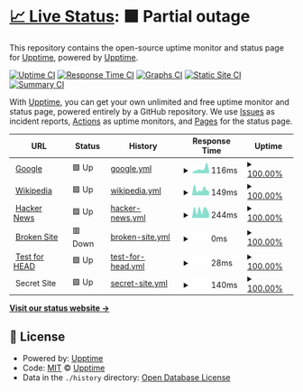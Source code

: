 # [📈 Live Status](https://luandevpro.github.io/status): <!--live status--> **🟧 Partial outage**

This repository contains the open-source uptime monitor and status page for [Upptime](https://upptime.js.org), powered by [Upptime](https://github.com/upptime/upptime).

[![Uptime CI](https://github.com/upptime/upptime/workflows/Uptime%20CI/badge.svg)](https://github.com/upptime/upptime/actions?query=workflow%3A%22Uptime+CI%22)
[![Response Time CI](https://github.com/upptime/upptime/workflows/Response%20Time%20CI/badge.svg)](https://github.com/upptime/upptime/actions?query=workflow%3A%22Response+Time+CI%22)
[![Graphs CI](https://github.com/upptime/upptime/workflows/Graphs%20CI/badge.svg)](https://github.com/upptime/upptime/actions?query=workflow%3A%22Graphs+CI%22)
[![Static Site CI](https://github.com/upptime/upptime/workflows/Static%20Site%20CI/badge.svg)](https://github.com/upptime/upptime/actions?query=workflow%3A%22Static+Site+CI%22)
[![Summary CI](https://github.com/upptime/upptime/workflows/Summary%20CI/badge.svg)](https://github.com/upptime/upptime/actions?query=workflow%3A%22Summary+CI%22)

With [Upptime](https://upptime.js.org), you can get your own unlimited and free uptime monitor and status page, powered entirely by a GitHub repository. We use [Issues](https://github.com/upptime/upptime/issues) as incident reports, [Actions](https://github.com/upptime/upptime/actions) as uptime monitors, and [Pages](https://luandevpro.github.io/status) for the status page.

<!--start: status pages-->
<!-- This summary is generated by Upptime (https://github.com/upptime/upptime) -->
<!-- Do not edit this manually, your changes will be overwritten -->
<!-- prettier-ignore -->
| URL | Status | History | Response Time | Uptime |
| --- | ------ | ------- | ------------- | ------ |
| <img alt="" src="https://icons.duckduckgo.com/ip3/www.google.com.ico" height="13"> [Google](https://www.google.com) | 🟩 Up | [google.yml](https://github.com/luandevpro/status/commits/HEAD/history/google.yml) | <details><summary><img alt="Response time graph" src="./graphs/google/response-time-week.png" height="20"> 116ms</summary><br><a href="https://luandevpro.github.io/status/history/google"><img alt="Response time 94" src="https://img.shields.io/endpoint?url=https%3A%2F%2Fraw.githubusercontent.com%2Fluandevpro%2Fstatus%2FHEAD%2Fapi%2Fgoogle%2Fresponse-time.json"></a><br><a href="https://luandevpro.github.io/status/history/google"><img alt="24-hour response time 78" src="https://img.shields.io/endpoint?url=https%3A%2F%2Fraw.githubusercontent.com%2Fluandevpro%2Fstatus%2FHEAD%2Fapi%2Fgoogle%2Fresponse-time-day.json"></a><br><a href="https://luandevpro.github.io/status/history/google"><img alt="7-day response time 116" src="https://img.shields.io/endpoint?url=https%3A%2F%2Fraw.githubusercontent.com%2Fluandevpro%2Fstatus%2FHEAD%2Fapi%2Fgoogle%2Fresponse-time-week.json"></a><br><a href="https://luandevpro.github.io/status/history/google"><img alt="30-day response time 106" src="https://img.shields.io/endpoint?url=https%3A%2F%2Fraw.githubusercontent.com%2Fluandevpro%2Fstatus%2FHEAD%2Fapi%2Fgoogle%2Fresponse-time-month.json"></a><br><a href="https://luandevpro.github.io/status/history/google"><img alt="1-year response time 97" src="https://img.shields.io/endpoint?url=https%3A%2F%2Fraw.githubusercontent.com%2Fluandevpro%2Fstatus%2FHEAD%2Fapi%2Fgoogle%2Fresponse-time-year.json"></a></details> | <details><summary><a href="https://luandevpro.github.io/status/history/google">100.00%</a></summary><a href="https://luandevpro.github.io/status/history/google"><img alt="All-time uptime 100.00%" src="https://img.shields.io/endpoint?url=https%3A%2F%2Fraw.githubusercontent.com%2Fluandevpro%2Fstatus%2FHEAD%2Fapi%2Fgoogle%2Fuptime.json"></a><br><a href="https://luandevpro.github.io/status/history/google"><img alt="24-hour uptime 100.00%" src="https://img.shields.io/endpoint?url=https%3A%2F%2Fraw.githubusercontent.com%2Fluandevpro%2Fstatus%2FHEAD%2Fapi%2Fgoogle%2Fuptime-day.json"></a><br><a href="https://luandevpro.github.io/status/history/google"><img alt="7-day uptime 100.00%" src="https://img.shields.io/endpoint?url=https%3A%2F%2Fraw.githubusercontent.com%2Fluandevpro%2Fstatus%2FHEAD%2Fapi%2Fgoogle%2Fuptime-week.json"></a><br><a href="https://luandevpro.github.io/status/history/google"><img alt="30-day uptime 100.00%" src="https://img.shields.io/endpoint?url=https%3A%2F%2Fraw.githubusercontent.com%2Fluandevpro%2Fstatus%2FHEAD%2Fapi%2Fgoogle%2Fuptime-month.json"></a><br><a href="https://luandevpro.github.io/status/history/google"><img alt="1-year uptime 100.00%" src="https://img.shields.io/endpoint?url=https%3A%2F%2Fraw.githubusercontent.com%2Fluandevpro%2Fstatus%2FHEAD%2Fapi%2Fgoogle%2Fuptime-year.json"></a></details>
| <img alt="" src="https://icons.duckduckgo.com/ip3/en.wikipedia.org.ico" height="13"> [Wikipedia](https://en.wikipedia.org) | 🟩 Up | [wikipedia.yml](https://github.com/luandevpro/status/commits/HEAD/history/wikipedia.yml) | <details><summary><img alt="Response time graph" src="./graphs/wikipedia/response-time-week.png" height="20"> 149ms</summary><br><a href="https://luandevpro.github.io/status/history/wikipedia"><img alt="Response time 218" src="https://img.shields.io/endpoint?url=https%3A%2F%2Fraw.githubusercontent.com%2Fluandevpro%2Fstatus%2FHEAD%2Fapi%2Fwikipedia%2Fresponse-time.json"></a><br><a href="https://luandevpro.github.io/status/history/wikipedia"><img alt="24-hour response time 204" src="https://img.shields.io/endpoint?url=https%3A%2F%2Fraw.githubusercontent.com%2Fluandevpro%2Fstatus%2FHEAD%2Fapi%2Fwikipedia%2Fresponse-time-day.json"></a><br><a href="https://luandevpro.github.io/status/history/wikipedia"><img alt="7-day response time 149" src="https://img.shields.io/endpoint?url=https%3A%2F%2Fraw.githubusercontent.com%2Fluandevpro%2Fstatus%2FHEAD%2Fapi%2Fwikipedia%2Fresponse-time-week.json"></a><br><a href="https://luandevpro.github.io/status/history/wikipedia"><img alt="30-day response time 242" src="https://img.shields.io/endpoint?url=https%3A%2F%2Fraw.githubusercontent.com%2Fluandevpro%2Fstatus%2FHEAD%2Fapi%2Fwikipedia%2Fresponse-time-month.json"></a><br><a href="https://luandevpro.github.io/status/history/wikipedia"><img alt="1-year response time 207" src="https://img.shields.io/endpoint?url=https%3A%2F%2Fraw.githubusercontent.com%2Fluandevpro%2Fstatus%2FHEAD%2Fapi%2Fwikipedia%2Fresponse-time-year.json"></a></details> | <details><summary><a href="https://luandevpro.github.io/status/history/wikipedia">100.00%</a></summary><a href="https://luandevpro.github.io/status/history/wikipedia"><img alt="All-time uptime 100.00%" src="https://img.shields.io/endpoint?url=https%3A%2F%2Fraw.githubusercontent.com%2Fluandevpro%2Fstatus%2FHEAD%2Fapi%2Fwikipedia%2Fuptime.json"></a><br><a href="https://luandevpro.github.io/status/history/wikipedia"><img alt="24-hour uptime 100.00%" src="https://img.shields.io/endpoint?url=https%3A%2F%2Fraw.githubusercontent.com%2Fluandevpro%2Fstatus%2FHEAD%2Fapi%2Fwikipedia%2Fuptime-day.json"></a><br><a href="https://luandevpro.github.io/status/history/wikipedia"><img alt="7-day uptime 100.00%" src="https://img.shields.io/endpoint?url=https%3A%2F%2Fraw.githubusercontent.com%2Fluandevpro%2Fstatus%2FHEAD%2Fapi%2Fwikipedia%2Fuptime-week.json"></a><br><a href="https://luandevpro.github.io/status/history/wikipedia"><img alt="30-day uptime 100.00%" src="https://img.shields.io/endpoint?url=https%3A%2F%2Fraw.githubusercontent.com%2Fluandevpro%2Fstatus%2FHEAD%2Fapi%2Fwikipedia%2Fuptime-month.json"></a><br><a href="https://luandevpro.github.io/status/history/wikipedia"><img alt="1-year uptime 99.99%" src="https://img.shields.io/endpoint?url=https%3A%2F%2Fraw.githubusercontent.com%2Fluandevpro%2Fstatus%2FHEAD%2Fapi%2Fwikipedia%2Fuptime-year.json"></a></details>
| <img alt="" src="https://icons.duckduckgo.com/ip3/news.ycombinator.com.ico" height="13"> [Hacker News](https://news.ycombinator.com) | 🟩 Up | [hacker-news.yml](https://github.com/luandevpro/status/commits/HEAD/history/hacker-news.yml) | <details><summary><img alt="Response time graph" src="./graphs/hacker-news/response-time-week.png" height="20"> 244ms</summary><br><a href="https://luandevpro.github.io/status/history/hacker-news"><img alt="Response time 312" src="https://img.shields.io/endpoint?url=https%3A%2F%2Fraw.githubusercontent.com%2Fluandevpro%2Fstatus%2FHEAD%2Fapi%2Fhacker-news%2Fresponse-time.json"></a><br><a href="https://luandevpro.github.io/status/history/hacker-news"><img alt="24-hour response time 300" src="https://img.shields.io/endpoint?url=https%3A%2F%2Fraw.githubusercontent.com%2Fluandevpro%2Fstatus%2FHEAD%2Fapi%2Fhacker-news%2Fresponse-time-day.json"></a><br><a href="https://luandevpro.github.io/status/history/hacker-news"><img alt="7-day response time 244" src="https://img.shields.io/endpoint?url=https%3A%2F%2Fraw.githubusercontent.com%2Fluandevpro%2Fstatus%2FHEAD%2Fapi%2Fhacker-news%2Fresponse-time-week.json"></a><br><a href="https://luandevpro.github.io/status/history/hacker-news"><img alt="30-day response time 292" src="https://img.shields.io/endpoint?url=https%3A%2F%2Fraw.githubusercontent.com%2Fluandevpro%2Fstatus%2FHEAD%2Fapi%2Fhacker-news%2Fresponse-time-month.json"></a><br><a href="https://luandevpro.github.io/status/history/hacker-news"><img alt="1-year response time 304" src="https://img.shields.io/endpoint?url=https%3A%2F%2Fraw.githubusercontent.com%2Fluandevpro%2Fstatus%2FHEAD%2Fapi%2Fhacker-news%2Fresponse-time-year.json"></a></details> | <details><summary><a href="https://luandevpro.github.io/status/history/hacker-news">100.00%</a></summary><a href="https://luandevpro.github.io/status/history/hacker-news"><img alt="All-time uptime 99.93%" src="https://img.shields.io/endpoint?url=https%3A%2F%2Fraw.githubusercontent.com%2Fluandevpro%2Fstatus%2FHEAD%2Fapi%2Fhacker-news%2Fuptime.json"></a><br><a href="https://luandevpro.github.io/status/history/hacker-news"><img alt="24-hour uptime 100.00%" src="https://img.shields.io/endpoint?url=https%3A%2F%2Fraw.githubusercontent.com%2Fluandevpro%2Fstatus%2FHEAD%2Fapi%2Fhacker-news%2Fuptime-day.json"></a><br><a href="https://luandevpro.github.io/status/history/hacker-news"><img alt="7-day uptime 100.00%" src="https://img.shields.io/endpoint?url=https%3A%2F%2Fraw.githubusercontent.com%2Fluandevpro%2Fstatus%2FHEAD%2Fapi%2Fhacker-news%2Fuptime-week.json"></a><br><a href="https://luandevpro.github.io/status/history/hacker-news"><img alt="30-day uptime 100.00%" src="https://img.shields.io/endpoint?url=https%3A%2F%2Fraw.githubusercontent.com%2Fluandevpro%2Fstatus%2FHEAD%2Fapi%2Fhacker-news%2Fuptime-month.json"></a><br><a href="https://luandevpro.github.io/status/history/hacker-news"><img alt="1-year uptime 99.88%" src="https://img.shields.io/endpoint?url=https%3A%2F%2Fraw.githubusercontent.com%2Fluandevpro%2Fstatus%2FHEAD%2Fapi%2Fhacker-news%2Fuptime-year.json"></a></details>
| <img alt="" src="https://icons.duckduckgo.com/ip3/thissitedoesnotexist.com.ico" height="13"> [Broken Site](https://thissitedoesnotexist.com) | 🟥 Down | [broken-site.yml](https://github.com/luandevpro/status/commits/HEAD/history/broken-site.yml) | <details><summary><img alt="Response time graph" src="./graphs/broken-site/response-time-week.png" height="20"> 0ms</summary><br><a href="https://luandevpro.github.io/status/history/broken-site"><img alt="Response time 0" src="https://img.shields.io/endpoint?url=https%3A%2F%2Fraw.githubusercontent.com%2Fluandevpro%2Fstatus%2FHEAD%2Fapi%2Fbroken-site%2Fresponse-time.json"></a><br><a href="https://luandevpro.github.io/status/history/broken-site"><img alt="24-hour response time 0" src="https://img.shields.io/endpoint?url=https%3A%2F%2Fraw.githubusercontent.com%2Fluandevpro%2Fstatus%2FHEAD%2Fapi%2Fbroken-site%2Fresponse-time-day.json"></a><br><a href="https://luandevpro.github.io/status/history/broken-site"><img alt="7-day response time 0" src="https://img.shields.io/endpoint?url=https%3A%2F%2Fraw.githubusercontent.com%2Fluandevpro%2Fstatus%2FHEAD%2Fapi%2Fbroken-site%2Fresponse-time-week.json"></a><br><a href="https://luandevpro.github.io/status/history/broken-site"><img alt="30-day response time 0" src="https://img.shields.io/endpoint?url=https%3A%2F%2Fraw.githubusercontent.com%2Fluandevpro%2Fstatus%2FHEAD%2Fapi%2Fbroken-site%2Fresponse-time-month.json"></a><br><a href="https://luandevpro.github.io/status/history/broken-site"><img alt="1-year response time 0" src="https://img.shields.io/endpoint?url=https%3A%2F%2Fraw.githubusercontent.com%2Fluandevpro%2Fstatus%2FHEAD%2Fapi%2Fbroken-site%2Fresponse-time-year.json"></a></details> | <details><summary><a href="https://luandevpro.github.io/status/history/broken-site">100.00%</a></summary><a href="https://luandevpro.github.io/status/history/broken-site"><img alt="All-time uptime 100.00%" src="https://img.shields.io/endpoint?url=https%3A%2F%2Fraw.githubusercontent.com%2Fluandevpro%2Fstatus%2FHEAD%2Fapi%2Fbroken-site%2Fuptime.json"></a><br><a href="https://luandevpro.github.io/status/history/broken-site"><img alt="24-hour uptime 100.00%" src="https://img.shields.io/endpoint?url=https%3A%2F%2Fraw.githubusercontent.com%2Fluandevpro%2Fstatus%2FHEAD%2Fapi%2Fbroken-site%2Fuptime-day.json"></a><br><a href="https://luandevpro.github.io/status/history/broken-site"><img alt="7-day uptime 100.00%" src="https://img.shields.io/endpoint?url=https%3A%2F%2Fraw.githubusercontent.com%2Fluandevpro%2Fstatus%2FHEAD%2Fapi%2Fbroken-site%2Fuptime-week.json"></a><br><a href="https://luandevpro.github.io/status/history/broken-site"><img alt="30-day uptime 100.00%" src="https://img.shields.io/endpoint?url=https%3A%2F%2Fraw.githubusercontent.com%2Fluandevpro%2Fstatus%2FHEAD%2Fapi%2Fbroken-site%2Fuptime-month.json"></a><br><a href="https://luandevpro.github.io/status/history/broken-site"><img alt="1-year uptime 100.00%" src="https://img.shields.io/endpoint?url=https%3A%2F%2Fraw.githubusercontent.com%2Fluandevpro%2Fstatus%2FHEAD%2Fapi%2Fbroken-site%2Fuptime-year.json"></a></details>
| <img alt="" src="https://icons.duckduckgo.com/ip3/www.google.com.ico" height="13"> [Test for HEAD](https://www.google.com) | 🟩 Up | [test-for-head.yml](https://github.com/luandevpro/status/commits/HEAD/history/test-for-head.yml) | <details><summary><img alt="Response time graph" src="./graphs/test-for-head/response-time-week.png" height="20"> 28ms</summary><br><a href="https://luandevpro.github.io/status/history/test-for-head"><img alt="Response time 23" src="https://img.shields.io/endpoint?url=https%3A%2F%2Fraw.githubusercontent.com%2Fluandevpro%2Fstatus%2FHEAD%2Fapi%2Ftest-for-head%2Fresponse-time.json"></a><br><a href="https://luandevpro.github.io/status/history/test-for-head"><img alt="24-hour response time 15" src="https://img.shields.io/endpoint?url=https%3A%2F%2Fraw.githubusercontent.com%2Fluandevpro%2Fstatus%2FHEAD%2Fapi%2Ftest-for-head%2Fresponse-time-day.json"></a><br><a href="https://luandevpro.github.io/status/history/test-for-head"><img alt="7-day response time 28" src="https://img.shields.io/endpoint?url=https%3A%2F%2Fraw.githubusercontent.com%2Fluandevpro%2Fstatus%2FHEAD%2Fapi%2Ftest-for-head%2Fresponse-time-week.json"></a><br><a href="https://luandevpro.github.io/status/history/test-for-head"><img alt="30-day response time 27" src="https://img.shields.io/endpoint?url=https%3A%2F%2Fraw.githubusercontent.com%2Fluandevpro%2Fstatus%2FHEAD%2Fapi%2Ftest-for-head%2Fresponse-time-month.json"></a><br><a href="https://luandevpro.github.io/status/history/test-for-head"><img alt="1-year response time 23" src="https://img.shields.io/endpoint?url=https%3A%2F%2Fraw.githubusercontent.com%2Fluandevpro%2Fstatus%2FHEAD%2Fapi%2Ftest-for-head%2Fresponse-time-year.json"></a></details> | <details><summary><a href="https://luandevpro.github.io/status/history/test-for-head">100.00%</a></summary><a href="https://luandevpro.github.io/status/history/test-for-head"><img alt="All-time uptime 100.00%" src="https://img.shields.io/endpoint?url=https%3A%2F%2Fraw.githubusercontent.com%2Fluandevpro%2Fstatus%2FHEAD%2Fapi%2Ftest-for-head%2Fuptime.json"></a><br><a href="https://luandevpro.github.io/status/history/test-for-head"><img alt="24-hour uptime 100.00%" src="https://img.shields.io/endpoint?url=https%3A%2F%2Fraw.githubusercontent.com%2Fluandevpro%2Fstatus%2FHEAD%2Fapi%2Ftest-for-head%2Fuptime-day.json"></a><br><a href="https://luandevpro.github.io/status/history/test-for-head"><img alt="7-day uptime 100.00%" src="https://img.shields.io/endpoint?url=https%3A%2F%2Fraw.githubusercontent.com%2Fluandevpro%2Fstatus%2FHEAD%2Fapi%2Ftest-for-head%2Fuptime-week.json"></a><br><a href="https://luandevpro.github.io/status/history/test-for-head"><img alt="30-day uptime 100.00%" src="https://img.shields.io/endpoint?url=https%3A%2F%2Fraw.githubusercontent.com%2Fluandevpro%2Fstatus%2FHEAD%2Fapi%2Ftest-for-head%2Fuptime-month.json"></a><br><a href="https://luandevpro.github.io/status/history/test-for-head"><img alt="1-year uptime 100.00%" src="https://img.shields.io/endpoint?url=https%3A%2F%2Fraw.githubusercontent.com%2Fluandevpro%2Fstatus%2FHEAD%2Fapi%2Ftest-for-head%2Fuptime-year.json"></a></details>
| <img alt="" src="https://icons.duckduckgo.com/ip3/null.ico" height="13"> Secret Site | 🟩 Up | [secret-site.yml](https://github.com/luandevpro/status/commits/HEAD/history/secret-site.yml) | <details><summary><img alt="Response time graph" src="./graphs/secret-site/response-time-week.png" height="20"> 140ms</summary><br><a href="https://luandevpro.github.io/status/history/secret-site"><img alt="Response time 125" src="https://img.shields.io/endpoint?url=https%3A%2F%2Fraw.githubusercontent.com%2Fluandevpro%2Fstatus%2FHEAD%2Fapi%2Fsecret-site%2Fresponse-time.json"></a><br><a href="https://luandevpro.github.io/status/history/secret-site"><img alt="24-hour response time 137" src="https://img.shields.io/endpoint?url=https%3A%2F%2Fraw.githubusercontent.com%2Fluandevpro%2Fstatus%2FHEAD%2Fapi%2Fsecret-site%2Fresponse-time-day.json"></a><br><a href="https://luandevpro.github.io/status/history/secret-site"><img alt="7-day response time 140" src="https://img.shields.io/endpoint?url=https%3A%2F%2Fraw.githubusercontent.com%2Fluandevpro%2Fstatus%2FHEAD%2Fapi%2Fsecret-site%2Fresponse-time-week.json"></a><br><a href="https://luandevpro.github.io/status/history/secret-site"><img alt="30-day response time 148" src="https://img.shields.io/endpoint?url=https%3A%2F%2Fraw.githubusercontent.com%2Fluandevpro%2Fstatus%2FHEAD%2Fapi%2Fsecret-site%2Fresponse-time-month.json"></a><br><a href="https://luandevpro.github.io/status/history/secret-site"><img alt="1-year response time 130" src="https://img.shields.io/endpoint?url=https%3A%2F%2Fraw.githubusercontent.com%2Fluandevpro%2Fstatus%2FHEAD%2Fapi%2Fsecret-site%2Fresponse-time-year.json"></a></details> | <details><summary><a href="https://luandevpro.github.io/status/history/secret-site">100.00%</a></summary><a href="https://luandevpro.github.io/status/history/secret-site"><img alt="All-time uptime 100.00%" src="https://img.shields.io/endpoint?url=https%3A%2F%2Fraw.githubusercontent.com%2Fluandevpro%2Fstatus%2FHEAD%2Fapi%2Fsecret-site%2Fuptime.json"></a><br><a href="https://luandevpro.github.io/status/history/secret-site"><img alt="24-hour uptime 100.00%" src="https://img.shields.io/endpoint?url=https%3A%2F%2Fraw.githubusercontent.com%2Fluandevpro%2Fstatus%2FHEAD%2Fapi%2Fsecret-site%2Fuptime-day.json"></a><br><a href="https://luandevpro.github.io/status/history/secret-site"><img alt="7-day uptime 100.00%" src="https://img.shields.io/endpoint?url=https%3A%2F%2Fraw.githubusercontent.com%2Fluandevpro%2Fstatus%2FHEAD%2Fapi%2Fsecret-site%2Fuptime-week.json"></a><br><a href="https://luandevpro.github.io/status/history/secret-site"><img alt="30-day uptime 100.00%" src="https://img.shields.io/endpoint?url=https%3A%2F%2Fraw.githubusercontent.com%2Fluandevpro%2Fstatus%2FHEAD%2Fapi%2Fsecret-site%2Fuptime-month.json"></a><br><a href="https://luandevpro.github.io/status/history/secret-site"><img alt="1-year uptime 100.00%" src="https://img.shields.io/endpoint?url=https%3A%2F%2Fraw.githubusercontent.com%2Fluandevpro%2Fstatus%2FHEAD%2Fapi%2Fsecret-site%2Fuptime-year.json"></a></details>

<!--end: status pages-->

[**Visit our status website →**](https://luandevpro.github.io/status)

## 📄 License

- Powered by: [Upptime](https://github.com/upptime/upptime)
- Code: [MIT](./LICENSE) © [Upptime](https://upptime.js.org)
- Data in the `./history` directory: [Open Database License](https://opendatacommons.org/licenses/odbl/1-0/)
